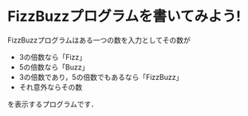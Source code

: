 # FizzBuzzプログラムを書いてみよう!

FizzBuzzプログラムはある一つの数を入力としてその数が

+ 3の倍数なら「Fizz」
+ 5の倍数なら「Buzz」
+ 3の倍数であり，5の倍数でもあるなら「FizzBuzz」
+ それ意外ならその数

を表示するプログラムです．